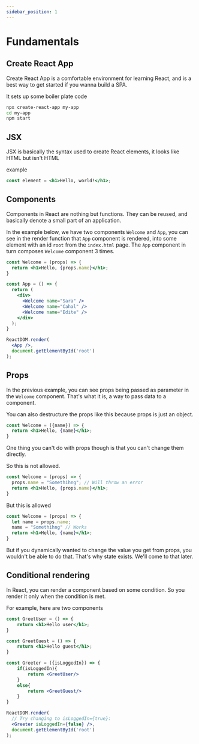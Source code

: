 ```yaml
---
sidebar_position: 1
---
```

# Fundamentals

## Create React App

Create React App is a comfortable environment for learning React, and is a best way to get started if you wanna build a SPA.

It sets up some boiler plate code

```bash
npx create-react-app my-app
cd my-app
npm start
```

## JSX

JSX is basically the syntax used to create React elements, it looks like HTML but isn't HTML

example

```jsx
const element = <h1>Hello, world!</h1>;
```

## Components

Components in React are nothing but functions. They can be reused, and basically denote a small part of an application.

In the example below, we have two components ``Welcome`` and ``App``, you can see in the render function that ``App`` component is rendered, into some element with an id ``root`` from the ``index.html`` page. The ``App`` component in turn composes ``Welcome`` component 3 times.

```jsx
const Welcome = (props) => {
  return <h1>Hello, {props.name}</h1>;
}

const App = () => {
  return (
    <div>
      <Welcome name="Sara" />
      <Welcome name="Cahal" />
      <Welcome name="Edite" />
    </div>
  );
}

ReactDOM.render(
  <App />,
  document.getElementById('root')
);
```

## Props

In the previous example, you can see props being passed as parameter in the ``Welcome`` component. That's what it is, a way to pass data to a component.

You can also destructure the props like this because props is just an object.

```jsx
const Welcome = ({name}) => {
  return <h1>Hello, {name}</h1>;
}
```

One thing you can't do with props though is that you can't change them directly.

So this is not allowed.

```jsx
const Welcome = (props) => {
  props.name = "Somethihng"; // Will throw an error
  return <h1>Hello, {props.name}</h1>;
}
```

But this is allowed
```jsx
const Welcome = (props) => {
  let name = props.name;
  name = "Somethihng" // Works
  return <h1>Hello, {name}</h1>;
}
```

But if you dynamically wanted to change the value you get from props, you wouldn't be able to do that. That's why state exists. We'll come to that later.

## Conditional rendering

In React, you can render a component based on some condition. So you render it only when the condition is met.

For example, here are two components

```jsx
const GreetUser = () => {
    return <h1>Hello user</h1>;
}

const GreetGuest = () => {
    return <h1>Hello guest</h1>;
}

const Greeter = ({isLoggedIn}) => {
    if(isLoggedIn){
        return <GreetUser/>
    }
    else{
        return <GreetGuest/>
    }
}

ReactDOM.render(
  // Try changing to isLoggedIn={true}:
  <Greeter isLoggedIn={false} />,
  document.getElementById('root')
);
```